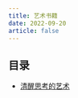 ```yaml
---
title: 艺术书籍
date: 2022-09-20
article: false
---
```


## 目录

- [清醒思考的艺术](./%E6%B8%85%E9%86%92%E6%80%9D%E8%80%83%E7%9A%84%E8%89%BA%E6%9C%AF.md)

